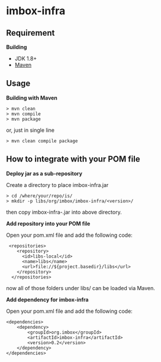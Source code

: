 # imbox-infra

## Requirement

**Building**

  * JDK 1.8+
  * [Maven](https://maven.apache.org/) 

## Usage

**Building with Maven**

    > mvn clean
    > mvn compile
    > mvn package
    
or, just in single line

    > mvn clean compile package

## How to integrate with your POM file

**Deploy jar as a sub-repository**

Create a directory to place imbox-infra.jar

    > cd /where/your/repo/is/
    > mkdir -p libs/org/imbox/imbox-infra/<version>/

then copy imbox-infra-<version>.jar into above directory.

**Add repository into your POM file**

Open your pom.xml file and add the following code:

	 <repositories>
	    <repository>
	      <id>libs-local</id>
	      <name>libs</name>
	      <url>file://${project.basedir}/libs</url>
	    </repository>
	  </repositories>
	  
now all of those folders under libs/ can be loaded via Maven.

**Add dependency for imbox-infra**

Open your pom.xml file and add the following code:

    <dependencies>
        <dependency>
            <groupId>org.imbox</groupId>
            <artifactId>imbox-infra</artifactId>
            <version>0.2</version>
        </dependency>
    </dependencies>
    